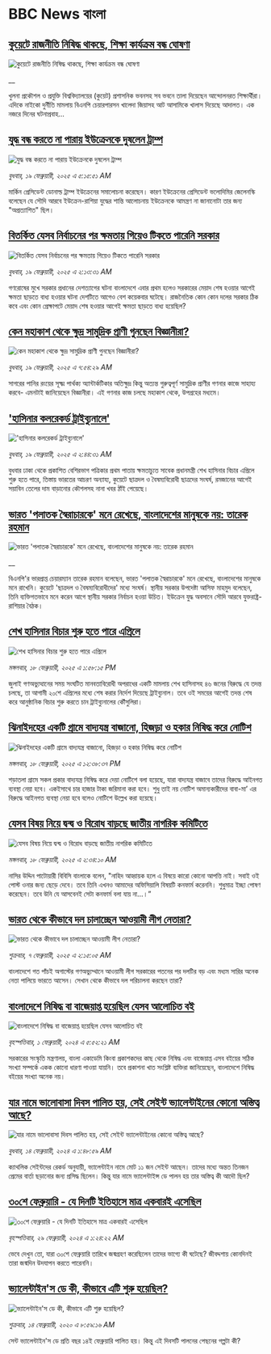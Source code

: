 # BBC News বাংলা## [কুয়েটে রাজনীতি নিষিদ্ধ থাকছে, শিক্ষা কার্যক্রম বন্ধ ঘোষণা](https://www.bbc.co.uk/bengali/live/cjrydj3ndjzt?at_campaign=githubrss)![কুয়েটে রাজনীতি নিষিদ্ধ থাকছে, শিক্ষা কার্যক্রম বন্ধ ঘোষণা](https://ichef.bbci.co.uk/ace/standard/240/cpsprodpb/36cc/live/d4f272b0-eea8-11ef-a319-fb4e7360c4ec.jpg)__খুলনা প্রকৌশল ও প্রযুক্তি বিশ্ববিদ্যালয়ের (কুয়েট) প্রশাসনিক ভবনসহ সব ভবনে তালা দিয়েছেন আন্দোলনরত শিক্ষার্থীরা। এদিকে নাইকো দুর্নীতি মামলায় বিএনপি চেয়ারপারসন খালেদা জিয়াসহ আট আসামিকে খালাস দিয়েছে আদালত। এক নজরে দিনের ঘটনাপ্রবাহ...## [যুদ্ধ বন্ধ করতে না পারায় ইউক্রেনকে দুষলেন ট্রাম্প](https://www.bbc.com/bengali/articles/c1mn0xxrdlpo?at_campaign=githubrss)![যুদ্ধ বন্ধ করতে না পারায় ইউক্রেনকে দুষলেন ট্রাম্প](https://ichef.bbci.co.uk/ace/standard/240/cpsprodpb/c960/live/22b34c40-ee68-11ef-bd1b-d536627785f2.jpg)_বুধবার, ১৯ ফেব্রুয়ারী, ২০২৫ এ ৫:১৫:৫১ AM_মার্কিন প্রেসিডেন্ট ডোনাল্ড ট্রাম্প ইউক্রেনের সমালোচনা করেছেন। কারণ ইউক্রেনের প্রেসিডেন্ট ভলোদিমির জেলেনস্কি বলেছেন যে সৌদি আরবে ইউক্রেন-রাশিয়া যুদ্ধের শান্তি আলোচনায় ইউক্রেনকে আমন্ত্রণ না জানানোটা তার জন্য "অপ্রত্যাশিত" ছিল।## [বিতর্কিত যেসব নির্বাচনের পর ক্ষমতায় গিয়েও টিকতে পারেনি সরকার  ](https://www.bbc.com/bengali/articles/c1kmvwwlgd9o?at_campaign=githubrss)![বিতর্কিত যেসব নির্বাচনের পর ক্ষমতায় গিয়েও টিকতে পারেনি সরকার  ](https://ichef.bbci.co.uk/ace/standard/240/cpsprodpb/8f9f/live/ab211180-d8eb-11ef-a6f5-8719fc3c9191.jpg)_বুধবার, ১৯ ফেব্রুয়ারী, ২০২৫ এ ২:১৩:৩১ AM_গণরোষের মুখে সরকার প্রধানের দেশত্যাগের ঘটনা বাংলাদেশে এবার প্রথম হলেও সরকারের মেয়াদ শেষ হওয়ার আগেই ক্ষমতা ছাড়তে বাধ্য হওয়ার ঘটনা দেশটিতে আগেও বেশ কয়েকবার ঘটেছে। রাজনৈতিক কোন কোন দলের সরকার ঠিক কবে এবং কোন প্রেক্ষাপটে মেয়াদ শেষ হওয়ার আগেই ক্ষমতা ছাড়তে বাধ্য হয়েছিল?## [কেন মহাকাশ থেকে ক্ষুদ্র সামুদ্রিক প্রাণী গুনছেন বিজ্ঞানীরা?](https://www.bbc.com/bengali/articles/cq6gqd5988do?at_campaign=githubrss)![কেন মহাকাশ থেকে ক্ষুদ্র সামুদ্রিক প্রাণী গুনছেন বিজ্ঞানীরা?](https://ichef.bbci.co.uk/ace/standard/240/cpsprodpb/b859/live/b149c050-e2c5-11ef-a819-277e390a7a08.jpg)_বুধবার, ১৯ ফেব্রুয়ারী, ২০২৫ এ ৭:৫৪:২৯ AM_সাগরের পানির রংয়ের সূক্ষ্ম পার্থক্য অ্যান্টার্কটিকার অতিক্ষুদ্র কিন্তু অত্যন্ত গুরুত্বপূর্ণ সামুদ্রিক প্রাণীর গণনার কাজে সাহায্য করবে- এমনটাই জানিয়েছেন বিজ্ঞানীরা। এই গণনার কাজ চলছে মহাকাশ থেকে, উপগ্রহের মধ্যমে।## ['হাসিনার কলরেকর্ড ট্রাইব্যুনালে'](https://www.bbc.com/bengali/articles/c5y2d0291dpo?at_campaign=githubrss)!['হাসিনার কলরেকর্ড ট্রাইব্যুনালে'](https://ichef.bbci.co.uk/ace/standard/240/cpsprodpb/202b/live/42f65710-ee66-11ef-80df-e59a4d022a66.jpg)_বুধবার, ১৯ ফেব্রুয়ারী, ২০২৫ এ ২:৪৪:৩১ AM_বুধবার ঢাকা থেকে প্রকাশিত বেশিরভাগ পত্রিকার প্রথম পাতায় ক্ষমতাচ্যুত সাবেক প্রধানমন্ত্রী শেখ হাসিনার বিচার এপ্রিলে শুরু হতে পারে, তিস্তায় ভারতের আচরণ অন্যায্য, কুয়েটে ছাত্রদল ও বৈষম্যবিরোধী ছাত্রদের সংঘর্ষ, রমজানের আগেই সয়াবিন তেলের দাম বাড়ানোর কৌশলসহ নানা খবর ঠাঁই পেয়েছে।## [ভারত 'পলাতক স্বৈরাচারকে' মনে রেখেছে, বাংলাদেশের মানুষকে নয়: তারেক রহমান](https://www.bbc.co.uk/bengali/live/c0rqrkv42vjt?at_campaign=githubrss)![ভারত 'পলাতক স্বৈরাচারকে' মনে রেখেছে, বাংলাদেশের মানুষকে নয়: তারেক রহমান](https://ichef.bbci.co.uk/ace/standard/240/cpsprodpb/7598/live/5b0de100-ee08-11ef-a819-277e390a7a08.jpg)__বিএনপি'র ভারপ্রাপ্ত চেয়ারম্যান তারেক রহমান বলেছেন, ভারত 'পলাতক স্বৈরাচারকে' মনে রেখেছে, বাংলাদেশের মানুষকে মনে রাখেনি। কুয়েটে 'ছাত্রদল ও বৈষম্যবিরোধীদের' মধ্যে সংঘর্ষ। স্থানীয় সরকার উপদেষ্টা আসিফ মাহমুদ বলেছেন, তিনি ব্যক্তিগতভাবে মনে করেন আগে স্থানীয় সরকার নির্বাচন হওয়া উচিত। ইউক্রেন যুদ্ধ অবসানে সৌদি আরবে যুক্তরাষ্ট্র-রাশিয়ার বৈঠক।## [শেখ হাসিনার বিচার শুরু হতে পারে এপ্রিলে](https://www.bbc.com/bengali/articles/cj92lnjlnrjo?at_campaign=githubrss)![শেখ হাসিনার বিচার শুরু হতে পারে এপ্রিলে](https://ichef.bbci.co.uk/ace/standard/240/cpsprodpb/db82/live/fd889200-edee-11ef-b69a-69560a7e4afb.png)_মঙ্গলবার, ১৮ ফেব্রুয়ারী, ২০২৫ এ ১:৫৮:১৫ PM_জুলাই গণঅভ্যুত্থানের সময় সংঘটিত মানবতাবিরোধী অপরাধের একটি মামলায় শেখ হাসিনাসহ ৪৬ জনের বিরুদ্ধে যে তদন্ত চলছে, তা আগামী ২০শে এপ্রিলের মধ্যে শেষ করার নির্দেশ দিয়েছে ট্রাইব্যুনাল। তবে ওই সময়ের আগেই তদন্ত শেষ করে আনুষ্ঠানিক বিচার শুরু করতে চান ট্রাইব্যুনালের কৌঁসুলিরা।## [ঝিনাইদহের একটি গ্রামে বাদ্যযন্ত্র বাজানো, হিজড়া ও হকার নিষিদ্ধ করে নোটিশ](https://www.bbc.com/bengali/articles/cpwxw4lex88o?at_campaign=githubrss)![ঝিনাইদহের একটি গ্রামে বাদ্যযন্ত্র বাজানো, হিজড়া ও হকার নিষিদ্ধ করে নোটিশ](https://ichef.bbci.co.uk/ace/standard/240/cpsprodpb/498d/live/1fe7e5c0-edf0-11ef-be52-771def1f0b4e.jpg)_মঙ্গলবার, ১৮ ফেব্রুয়ারী, ২০২৫ এ ১২:৩৮:৩৭ PM_শড়াতলা গ্রামে সকল প্রকার বাদ্যযন্ত্র নিষিদ্ধ করে দেয়া নোটিশে বলা হয়েছে, যারা বাদ্যযন্ত্র বাজাবে তাদের বিরুদ্ধে আইনগত ব্যবস্থা নেয়া হবে। একইসাথে চার হাজার টাকা জরিমানা করা হবে। শুধু তাই নয় নোটিশ অমান্যকারীদের বাবা-মা’ এর বিরুদ্ধে আইনগত ব্যবস্থা নেয়া হবে বলেও নোটিশে উল্লেখ করা হয়েছে।## [যেসব বিষয় নিয়ে দ্বন্দ্ব ও বিরোধ বাড়ছে জাতীয় নাগরিক কমিটিতে](https://www.bbc.com/bengali/articles/c6262r001gzo?at_campaign=githubrss)![যেসব বিষয় নিয়ে দ্বন্দ্ব ও বিরোধ বাড়ছে জাতীয় নাগরিক কমিটিতে](https://ichef.bbci.co.uk/ace/standard/240/cpsprodpb/4d41/live/3e5c64a0-ed4a-11ef-a819-277e390a7a08.png)_মঙ্গলবার, ১৮ ফেব্রুয়ারী, ২০২৫ এ ২:৩৪:১০ AM_নাসির উদ্দিন পাটোয়ারী বিবিসি বাংলাকে বলেন, "নাহিদ আহ্বায়ক হলে এ বিষয়ে কারো কোনো আপত্তি নাই। সবাই ওই পোস্ট ওনার জন্য ছেড়ে দেবে। তবে তিনি এখনও আমাদের অফিসিয়ালি বিষয়টি কনফার্ম করেননি। শুধুমাত্র ইচ্ছা পোষণ করেছেন। তবে উনি যে আসবেনই সেটা কনফার্ম বলা যায় না...।”## [ভারত থেকে কীভাবে দল চালাচ্ছেন আওয়ামী লীগ নেতারা?](https://www.bbc.com/bengali/articles/c5yd5rlqqq0o?at_campaign=githubrss)![ভারত থেকে কীভাবে দল চালাচ্ছেন আওয়ামী লীগ নেতারা?](https://ichef.bbci.co.uk/ace/standard/240/cpsprodpb/8d5e/live/3642ed20-e2d2-11ef-bd1b-d536627785f2.jpg)_শুক্রবার, ৭ ফেব্রুয়ারী, ২০২৫ এ ২:১৫:০৫ AM_বাংলাদেশে গত পাঁচই অগাস্টের গণঅভ্যুথ্থানে আওয়ামী লীগ সরকারের পতনের পর দলটির বড় এবং মধ্যম সারির অনেক নেতা পালিয়ে ভারতে আসেন। সেখান থেকে কীভাবে দল পরিচালনা করছেন তারা?## [বাংলাদেশে নিষিদ্ধ বা বাজেয়াপ্ত হয়েছিল যেসব আলোচিত বই](https://www.bbc.com/bengali/articles/cv2l3d4p3d1o?at_campaign=githubrss)![বাংলাদেশে নিষিদ্ধ বা বাজেয়াপ্ত হয়েছিল যেসব আলোচিত বই](https://ichef.bbci.co.uk/ace/standard/240/cpsprodpb/274e/live/e13c45e0-b92b-11ee-ace0-c35c1b4f6d82.jpg)_বৃহস্পতিবার, ১ ফেব্রুয়ারী, ২০২৪ এ ৫:৫২:২১ AM_সরকারের সংস্কৃতি মন্ত্রণালয়, বাংলা একাডেমি কিংবা প্রকাশকদের কাছ থেকে নিষিদ্ধ এবং বাজেয়াপ্ত এসব বইয়ের সঠিক সংখ্যা সম্পর্কে একক কোনো ধারণা পাওয়া যায়নি। তবে প্রকাশনা খাত সংশ্লিষ্ট ব্যক্তিরা জানিয়েছেন, বাংলাদেশে নিষিদ্ধ বইয়ের সংখ্যা অনেক নয়।## [যার নামে ভালোবাসা দিবস পালিত হয়, সেই সেইন্ট ভ্যালেন্টাইনের কোনো অস্তিত্ব আছে?](https://www.bbc.com/bengali/articles/cek7y4x5zxyo?at_campaign=githubrss)![যার নামে ভালোবাসা দিবস পালিত হয়, সেই সেইন্ট ভ্যালেন্টাইনের কোনো অস্তিত্ব আছে?](https://ichef.bbci.co.uk/ace/standard/240/cpsprodpb/eba5/live/968acc00-ca7f-11ee-ace0-c35c1b4f6d82.jpg)_বুধবার, ১৪ ফেব্রুয়ারী, ২০২৪ এ ১:৪৮:৫৯ AM_ক্যাথলিক সেইন্টদের রেকর্ড অনুযায়ী, ভ্যালেন্টাইন নামে মোট ১১ জন সেইন্ট আছেন। তাদের মধ্যে অন্তত তিনজন প্রেমের বার্তা ছড়ানোর জন্য প্রসিদ্ধ ছিলেন। কিন্তু যার নামে ভ্যালেন্টাইন্স ডে পালন হয় তার অস্তিত্ব কী আদৌ ছিল?## [৩০শে ফেব্রুয়ারি - যে দিনটি ইতিহাসে মাত্র একবারই এসেছিল](https://www.bbc.com/bengali/articles/cz4d70ql8pgo?at_campaign=githubrss)![৩০শে ফেব্রুয়ারি - যে দিনটি ইতিহাসে মাত্র একবারই এসেছিল](https://ichef.bbci.co.uk/ace/standard/240/cpsprodpb/3925/live/5c43f020-d62e-11ee-8f28-259790e80bba.jpg)_বৃহস্পতিবার, ২৯ ফেব্রুয়ারী, ২০২৪ এ ১:২৪:২২ AM_ভেবে দেখুন তো, যারা ৩০শে ফেব্রুয়ারি তারিখে জন্মগ্রহণ করেছিলেন তাদের ভাগ্যে কী ঘটেছে? জীবদ্দশায় কোনদিনই তারা জন্মদিন উদযাপন করতে পারেননি।## [ভ্যালেন্টাইন'স ডে কী, কীভাবে এটি শুরু হয়েছিল?](https://www.bbc.com/bengali/news-51499093?at_campaign=githubrss)![ভ্যালেন্টাইন'স ডে কী, কীভাবে এটি শুরু হয়েছিল?](https://ichef.bbci.co.uk/ace/standard/240/cpsprodpb/17E99/production/_94254979_istock-504075546.jpg)_শুক্রবার, ১৪ ফেব্রুয়ারী, ২০২০ এ ৮:৫৯:১৬ AM_সেন্ট ভ্যালেন্টাইন'স ডে প্রতি বছর ১৪ই ফেব্রুয়ারি পালিত হয়। কিন্তু এই দিবসটি পালনের পেছনের গল্পটা কী?